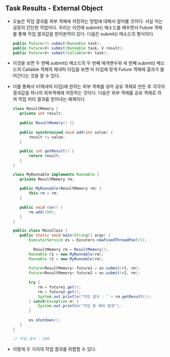 ## Task Results - External Object

- 오늘은 작업 결과를 외부 객체에 저장하는 방법에 대해서 알아볼 것이다.
  사실 이는 굉장히 간단한 작업이다.
  우리는 이전에 submit() 메소드를 배우면서 Future 객체를 통해 작업 결과값을 받아본적이 있다.
  다음은 submit() 메소드의 형식이다.

  ```java
  public Future<?> submit(Runnable task);
  public Future<V> submit(Runnable task, V result);
  public Future<V> submit(Callable<V> task);
  ```

- 이것을 보면 두 번째 submit() 메소드의 두 번째 매개변수와
  세 번째 submit() 메소드의 Callable 객체의 제네릭 타입을 보면 이 타입에 맞게 Future 객체에 결과가 들어간다는 것을 알 수 있다.

- 이를 통해서 V(제네릭 타입)에 원하는 외부 객체를 넣어 공유 객체로 만든 후 각각의 결과값을
  하나의 외부객체에 저장하는 것이다.
  다음은 외부 객체를 공유 객체로 하여 작업 처리 결과를 얻어내는 예제이다.

   ```java
  class ResultMemory {
      private int result;
      
      public ResultMemory() {}
      
      public synchronized void add(int value) {
          result += value;
      }
      
      public int getResult() {
          return result;
      }
  }
  
  class MyRunnable implements Runnable {
      private ResultMemory rm;
      
      public MyRunnable(ResultMemory rm) {
          this.rm = rm;
      }
      
      public void run() {
          rm.add(100);
      }
  }
  
  public class MainClass {
      public static void main(String[] args) {
          ExecutorService es = Excutors.newFixedThreadPool(5);
          
         	ResultMemory rm = ResultMemory();
          Runnable r1 = new MyRunnable(rm);
          Runnable r2 = new MyRunnable(rm);
          
          Future<ResultMemory> future1 = es.submit(r1, rm);
          Future<ResultMemory> future2 = es.submit(r2, rm);
          
          try {
              rm = future1.get();
              rm = future2.get();
              System.out.println("작업 결과 : " + rm.getResult());
          } catch(Exception e) {
              System.out.println("작업 중 예외 발생");
          }
          
          es.shutdown();
      }
  }
  
  // 작업 결과 : 200
   ```

- 이렇게 두 가지의 작업 결과를 취합할 수 있다.